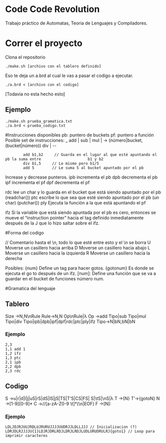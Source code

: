 # Code Code Revolution

Trabajo práctico de Automatas, Teoria de Lenguajes y Compiladores.

# Correr el proyecto

Clona el repositorio
```
./make.sh [archivo con el tablero definido]
```
Eso te deja un a.brd al cual le vas a pasar el codigo a ejecutar.

```
./a.brd < [archivo con el codigo]
```
[Todavia no esta hecho esto]
## Ejemplo
```
./make.sh prueba_gramatica.txt
./a.brd < prueba_codigo.txt
```

#Instrucciones disponibles
pb: puntero de buckets
pf: puntero a función
Posible set de instrucciones:
      _
add    |
sub    |
mul    | -> (número|bucket,(bucket|número))
div    |
      --
```
        add b1,b2     // Guarda en el lugar al que esté apuntando el pb la suma entre                     b1 y b2
        div b1,5     // Lo mismo pero b1/5
        add 5        // Le suma 5 al bucket apuntado por el pb
```

Increase y decrease punteros.
ipb    incrementa el pb 
dpb    decrementa el pb
ipf    incrementa el pf
dpf    decrementa el pf

rdc    lee un char y lo guarda en el bucket que está siendo apuntado por el pb (readchar())
ptc    escribe lo que sea que esté siendo apuntado por el pb (un char) (putchar())
ply    Ejecuta la función a la que está apuntando el pf

ifz    Si la variable que está siendo apuntada por el pb es cero, entonces se mueve el “instruction pointer” hacia el tag definido inmediatamente después de la J que lo hizo saltar sobre el ifz. 

#Forma del codigo

//    Comentario hasta el \n, todo lo que esté entre esto y el \n se borra
U    Moverse un casillero hacia arriba
D    Moverse un casillero hacia abajo
L    Moverse un casillero hacia la izquierda
R    Moverse un casillero hacia la derecha

Posibles:
{num}        Define un tag para hacer gotos.
{gotonum}    Es donde se ejecuta el go to después de un ifz.
[num]:       Define una función que se va a guardar en el bucket de funciones número num.

#Gramatica del lenguaje

## Tablero
Size ->N,N\nRule
Rule->N,N Op\nRule|λ
Op   ->add Tipo|sub Tipo|mul Tipo|div Tipo|ipb|dpb|ipf|dpf|rdc|ptc|ply|ifz
Tipo->N|bN,bN|bN

### Ejemplo
```
2,3
1,1 add 1
1,2 ifz
1,3 ptc
2,1 ipb
2,2 dpb
2,3 rdc

```

## Codigo
S ->u|r|d|l|j|uS|rS|dS|lS|jS|TS|T’S|CS|FS| S|\tS|\nS|λ
T ->{N}
T’->{gotoN}
N ->[1-9][0-9]*
C ->//[a-zA-Z0-9 \t]*(\n|EOF)
F ->[N]:

### Ejemplo
```
LDLJDJRJUUJRDLUJRURUJJJJUUDRJJLDLLJJJ // Inicializacion (?)
LDRJDLRJJJJU{1}LDJRJDRLRDJLDRJLRDJLUDLURUDRULRJ{goto1} // Loop para imprimir caracteres
```
